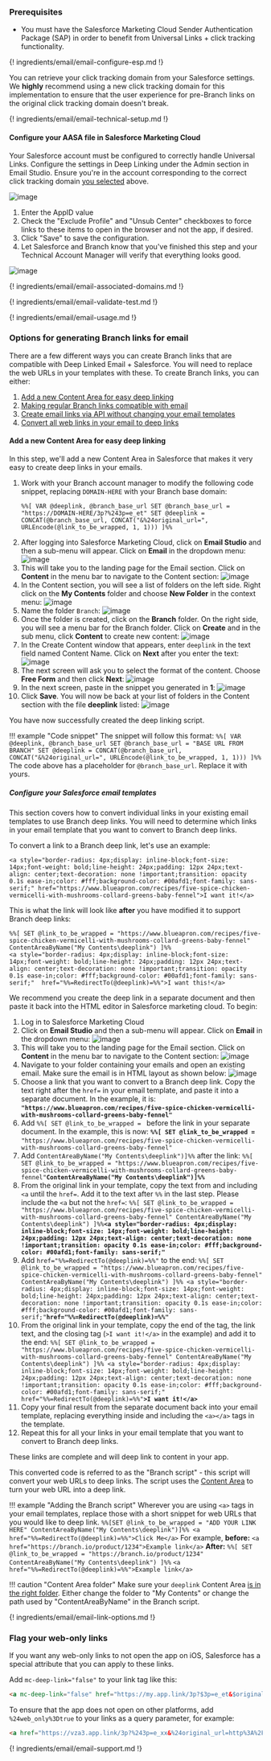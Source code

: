 ---
---

### Prerequisites

- You must have the Salesforce Marketing Cloud Sender Authentication Package (SAP) in order to benefit from Universal Links + click tracking functionality.

{! ingredients/email/email-configure-esp.md !}

You can retrieve your click tracking domain from your Salesforce settings. We **highly** recommend using a new click tracking domain for this implementation to ensure that the user experience for pre-Branch links on the original click tracking domain doesn't break.

{! ingredients/email/email-technical-setup.md !}

#### Configure your AASA file in Salesforce Marketing Cloud

Your Salesforce account must be configured to correctly handle Universal Links. Configure the settings in Deep Linking under the Admin section in Email Studio. Ensure you're in the account corresponding to the correct click tracking domain [you selected](#tell-us-your-click-tracking-domain) above.

![image](/img/pages/email/salesforce/salesforce-aasa-toolbar.png)

1. Enter the AppID value
1. Check the "Exclude Profile" and "Unsub Center" checkboxes to force links to these items to open in the browser and not the app, if desired.
1. Click "Save" to save the configuration.
1. Let Salesforce and Branch know that you've finished this step and your Technical Account Manager will verify that everything looks good.

![image](/img/pages/email/salesforce/salesforce-aasa-form.png)

{! ingredients/email/email-associated-domains.md !}

{! ingredients/email/email-validate-test.md !}

{! ingredients/email/email-usage.md !}

### Options for generating Branch links for email

There are a few different ways you can create Branch links that are compatible with Deep Linked Email + Salesforce. You will need to replace the web URLs in your templates with these. To create Branch links, you can either:

1. [Add a new Content Area for easy deep linking](#add-a-new-content-area-for-easy-deep-linking)
1. [Making regular Branch links compatible with email](#making-regular-branch-links-compatible-with-email)
1. [Create email links via API without changing your email templates](#create-email-links-via-api-without-changing-your-email-templates)
1. [Convert all web links in your email to deep links](#convert-all-web-links-in-your-email-to-deep-links)

#### Add a new Content Area for easy deep linking

In this step, we'll add a new Content Area in Salesforce that makes it very easy to create deep links in your emails.

1. Work with your Branch account manager to modify the following code snippet, replacing `DOMAIN-HERE` with your Branch base domain:
   ```
   %%[ VAR @deeplink, @branch_base_url SET @branch_base_url = "https://DOMAIN-HERE/3p?%243p=e_et" SET @deeplink = CONCAT(@branch_base_url, CONCAT("&%24original_url=", URLEncode(@link_to_be_wrapped, 1, 1))) ]%%
   ```
1. After logging into Salesforce Marketing Cloud, click on **Email Studio** and then a sub-menu will appear. Click on **Email** in the dropdown menu: ![image](/img/pages/email/salesforce/salesforce-dropdown.png)
1. This will take you to the landing page for the Email section. Click on **Content** in the menu bar to navigate to the Content section: ![image](/img/pages/email/salesforce/salesforce-menu-bar.png)
1. In the Content section, you will see a list of folders on the left side. Right click on the **My Contents** folder and choose **New Folder** in the context menu: ![image](/img/pages/email/salesforce/salesforce-folders.png)
1. Name the folder `Branch`: ![image](/img/pages/email/salesforce/salesforce-name-folder.png)
1. Once the folder is created, click on the **Branch** folder. On the right side, you will see a menu bar for the Branch folder. Click on **Create** and in the sub menu, click **Content** to create new content: ![image](/img/pages/email/salesforce/salesforce-new-content.png)
1. In the Create Content window that appears, enter `deeplink` in the text field named Content Name. Click on **Next** after you enter the text: ![image](/img/pages/email/salesforce/salesforce-deeplink.png)
1. The next screen will ask you to select the format of the content. Choose **Free Form** and then click **Next**: ![image](/img/pages/email/salesforce/salesforce-format.png)
1. In the next screen, paste in the snippet you generated in **1**: ![image](/img/pages/email/salesforce/salesforce-snippet.png)
1. Click **Save**. You will now be back at your list of folders in the Content section with the file **deeplink** listed: ![image](/img/pages/email/salesforce/salesforce-saved.png)

You have now successfully created the deep linking script.  

!!! example "Code snippet"
    The snippet will follow this format:
    ```
    %%[ VAR @deeplink, @branch_base_url SET @branch_base_url = "BASE URL FROM BRANCH" SET @deeplink = CONCAT(@branch_base_url, CONCAT("&%24original_url=", URLEncode(@link_to_be_wrapped, 1, 1))) ]%%
    ```
    The code above has a placeholder for `@branch_base_url`. Replace it with yours.

##### Configure your Salesforce email templates

This section covers how to convert individual links in your existing email templates to use Branch deep links.  You will need to determine which links in your email template that you want to convert to Branch deep links.  

To convert a link to a Branch deep link, let's use an example:
```
<a style="border-radius: 4px;display: inline-block;font-size: 14px;font-weight: bold;line-height: 24px;padding: 12px 24px;text-align: center;text-decoration: none !important;transition: opacity 0.1s ease-in;color: #fff;background-color: #00afd1;font-family: sans-serif;" href="https://www.blueapron.com/recipes/five-spice-chicken-vermicelli-with-mushrooms-collard-greens-baby-fennel">I want it!</a>
```

This is what the link will look like **after** you have modified it to support Branch deep links:
```
%%[ SET @link_to_be_wrapped = "https://www.blueapron.com/recipes/five-spice-chicken-vermicelli-with-mushrooms-collard-greens-baby-fennel" ContentAreaByName("My Contents\deeplink") ]%%
<a style="border-radius: 4px;display: inline-block;font-size: 14px;font-weight: bold;line-height: 24px;padding: 12px 24px;text-align: center;text-decoration: none !important;transition: opacity 0.1s ease-in;color: #fff;background-color: #00afd1;font-family: sans-serif;"  href="%%=RedirectTo(@deeplink)=%%">I want this!</a>
```

We recommend you create the deep link in a separate document and then paste it back into the HTML editor in Salesforce marketing cloud. To begin:

1. Log in to Salesforce Marketing Cloud
2. Click on **Email Studio** and then a sub-menu will appear. Click on **Email** in the dropdown menu: ![image](/img/pages/email/salesforce/salesforce-dropdown.png)
1. This will take you to the landing page for the Email section. Click on **Content** in the menu bar to navigate to the Content section: ![image](/img/pages/email/salesforce/salesforce-menu-bar.png)
1. Navigate to your folder containing your emails and open an existing email. Make sure the email is in HTML layout as shown below: ![image](/img/pages/email/salesforce/salesforce-email-html.png)
1. Choose a link that you want to convert to a Branch deep link. Copy the text right after the `href=` in your email template, and paste it into a separate document. In the example, it is:
   **`"https://www.blueapron.com/recipes/five-spice-chicken-vermicelli-with-mushrooms-collard-greens-baby-fennel"`**
1. Add `%%[ SET @link_to_be_wrapped = ` before the link in your separate document. In the example, this is now:
   **`%%[ SET @link_to_be_wrapped = `**`"https://www.blueapron.com/recipes/five-spice-chicken-vermicelli-with-mushrooms-collard-greens-baby-fennel"`
1. Add `ContentAreaByName("My Contents\deeplink")]%%` after the link:
   `%%[ SET @link_to_be_wrapped = "https://www.blueapron.com/recipes/five-spice-chicken-vermicelli-with-mushrooms-collard-greens-baby-fennel"`**`ContentAreaByName("My Contents\deeplink")]%%`**
1. From the original link in your template, copy the text from and including `<a` until the `href=`.  Add it to the text after `%%` in the last step. Please include the `<a` but not the `href=`:
   `%%[ SET @link_to_be_wrapped = "https://www.blueapron.com/recipes/five-spice-chicken-vermicelli-with-mushrooms-collard-greens-baby-fennel" ContentAreaByName("My Contents\deeplink") ]%%`**`<a style="border-radius: 4px;display: inline-block;font-size: 14px;font-weight: bold;line-height: 24px;padding: 12px 24px;text-align: center;text-decoration: none !important;transition: opacity 0.1s ease-in;color: #fff;background-color: #00afd1;font-family: sans-serif;"`**
1. Add `href="%%=RedirectTo(@deeplink)=%%"` to the end:
   `%%[ SET @link_to_be_wrapped = "https://www.blueapron.com/recipes/five-spice-chicken-vermicelli-with-mushrooms-collard-greens-baby-fennel" ContentAreaByName("My Contents\deeplink") ]%% <a style="border-radius: 4px;display: inline-block;font-size: 14px;font-weight: bold;line-height: 24px;padding: 12px 24px;text-align: center;text-decoration: none !important;transition: opacity 0.1s ease-in;color: #fff;background-color: #00afd1;font-family: sans-serif;"`**`href="%%=RedirectTo(@deeplink)=%%"`**
1. From the original link in your template, copy the end of the tag, the link text, and the closing tag (`>I want it!</a>` in the example) and add it to the end:
   `%%[ SET @link_to_be_wrapped = "https://www.blueapron.com/recipes/five-spice-chicken-vermicelli-with-mushrooms-collard-greens-baby-fennel" ContentAreaByName("My Contents\deeplink") ]%% <a style="border-radius: 4px;display: inline-block;font-size: 14px;font-weight: bold;line-height: 24px;padding: 12px 24px;text-align: center;text-decoration: none !important;transition: opacity 0.1s ease-in;color: #fff;background-color: #00afd1;font-family: sans-serif;" href="%%=RedirectTo(@deeplink)=%%"`**`>I want it!</a>`**
1. Copy your final result from the separate document back into your email template, replacing everything inside and including the `<a></a>` tags in the template.
1. Repeat this for all your links in your email template that you want to convert to Branch deep links.

These links are complete and will deep link to content in your app.  

This converted code is referred to as the "Branch script" - this script will convert your web URLs to deep links. The script uses the [Content Area](#add-a-new-content-area-for-easy-deep-linking) to turn your web URL into a deep link.

!!! example "Adding the Branch script"
    Wherever you are using `<a>` tags in your email templates, replace those with a short snippet for web URLs that you would like to deep link.
    ```
    %%[SET @link_to_be_wrapped = "ADD YOUR LINK HERE" ContentAreaByName("My Contents\deeplink")]%%
    <a href="%%=RedirectTo(@deeplink)=%%">Click Me</a>
    ```
    For example, **before:**
    `<a href="https://branch.io/product/1234">Example link</a>`
    **After:**
    `%%[ SET @link_to_be_wrapped = "https://branch.io/product/1234" ContentAreaByName("My Contents\deeplink") ]%%`
    `<a href="%%=RedirectTo(@deeplink)=%%">Example link</a>`

!!! caution "Content Area folder"
    Make sure your `deeplink` Content Area [is in the right folder](#add-a-new-content-area-for-easy-deep-linking). Either change the folder to "My Contents" or change the path used by "ContentAreaByName" in the Branch script.

{! ingredients/email/email-link-options.md !}

### Flag your web-only links

If you want any web-only links to not open the app on iOS, Salesforce has a special attribute that you can apply to these links.

Add ```mc-deep-link="false"``` to your link tag like this:

```html
<a mc-deep-link="false" href="https://my.app.link/3p?$3p=e_et&$original_url=..." >This link will not open the app.</a>
```

To ensure that the app does not open on other platforms, add `%24web_only%3Dtrue` to your links as a query parameter, for example:

```html
<a href="https://vza3.app.link/3p?%243p=e_xx&%24original_url=http%3A%2F%2Fexample.com%2F%3Ffoo%3Dbar%24web_only%3Dtrue" >Link to your app!</a>
```

{! ingredients/email/email-support.md !}
